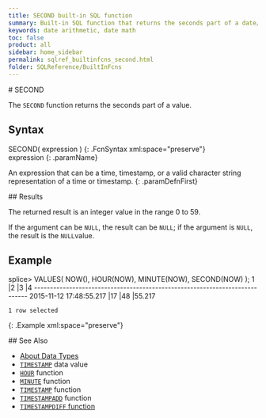 ```yaml
---
title: SECOND built-in SQL function
summary: Built-in SQL function that returns the seconds part of a date/time value
keywords: date arithmetic, date math
toc: false
product: all
sidebar: home_sidebar
permalink: sqlref_builtinfcns_second.html
folder: SQLReference/BuiltInFcns
---
```

<section>
<div class="TopicContent" data-swiftype-index="true" markdown="1">
# SECOND

The `SECOND` function returns the seconds part of a value.

## Syntax

<div class="fcnWrapperWide" markdown="1">
    SECOND( expression )
{: .FcnSyntax xml:space="preserve"}
</div>

<div class="paramList" markdown="1">
expression
{: .paramName}

An expression that can be a time, timestamp, or a valid character string representation of a time or timestamp.
{: .paramDefnFirst}

</div>
## Results

The returned result is an integer value in the range 0 to 59.

If the argument can be `NULL`, the result can be `NULL`; if the argument
is `NULL`, the result is the `NULL`value.

## Example

<div class="preWrapper" markdown="1">
    splice> VALUES( NOW(), HOUR(NOW), MINUTE(NOW), SECOND(NOW) );
    1                            |2          |3          |4
    ----------------------------------------------------------------------------
    2015-11-12 17:48:55.217      |17         |48         |55.217

    1 row selected
{: .Example xml:space="preserve"}

</div>
## See Also

* [About Data Types](sqlref_datatypes_numerictypes.html)
* [`TIMESTAMP`](sqlref_builtinfcns_timestamp.html) data value
* [`HOUR`](sqlref_builtinfcns_hour.html) function
* [`MINUTE`](sqlref_builtinfcns_minute.html) function
* [`TIMESTAMP`](sqlref_builtinfcns_timestamp.html) function
* [`TIMESTAMPADD`](sqlref_builtinfcns_timestampadd.html) function
* [`TIMESTAMPDIFF` function](sqlref_builtinfcns_timestampdiff.html)

</div>
</section>
